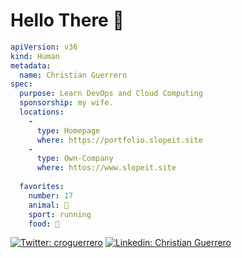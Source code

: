 # Hello There 👋

```yaml
apiVersion: v36
kind: Human
metadata:
  name: Christian Guerrero
spec:
  purpose: Learn DevOps and Cloud Computing
  sponsorship: my wife.
  locations:   
    - 
      type: Homepage
      where: https://portfolio.slopeit.site
    - 
      type: Own-Company
      where: httos://www.slopeit.site
    
  favorites:
    number: 17
    animal: 🐶
    sport: running
    food: 🥩
```

[![Twitter: croguerrero](https://img.shields.io/twitter/follow/croguerrero?style=social)](https://twitter.com/croguerrero)
[![Linkedin: Christian Guerrero](https://img.shields.io/badge/-Christian-Guerrero-blue?style=flat-square&logo=Linkedin&logoColor=white&link=https://www.linkedin.com/in/marcelo-guerrero-760413125/)](https://www.linkedin.com/in/marcelo-guerrero/)
